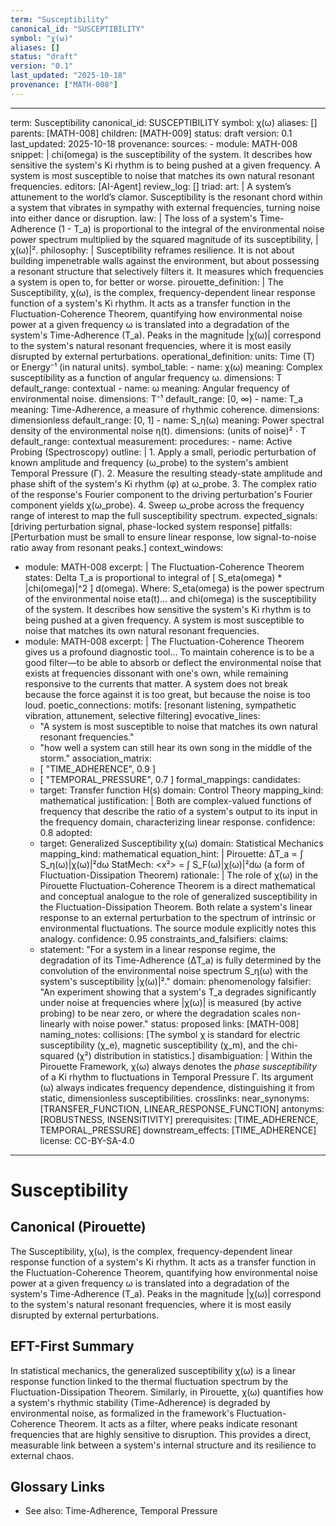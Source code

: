 ```yaml
---
term: "Susceptibility"
canonical_id: "SUSCEPTIBILITY"
symbol: "χ(ω)"
aliases: []
status: "draft"
version: "0.1"
last_updated: "2025-10-18"
provenance: ["MATH-008"]
---
```


---
term: Susceptibility
canonical_id: SUSCEPTIBILITY
symbol: χ(ω)
aliases: []
parents: [MATH-008]
children: [MATH-009]
status: draft
version: 0.1
last_updated: 2025-10-18
provenance:
  sources:
    - module: MATH-008
      snippet: |
        chi(omega) is the susceptibility of the system. It describes how sensitive the system's Ki rhythm is to being pushed at a given frequency. A system is most susceptible to noise that matches its own natural resonant frequencies.
  editors: [AI-Agent]
  review_log: []
triad:
  art: |
    A system’s attunement to the world’s clamor. Susceptibility is the resonant chord within a system that vibrates in sympathy with external frequencies, turning noise into either dance or disruption.
  law: |
    The loss of a system's Time-Adherence (1 - T_a) is proportional to the integral of the environmental noise power spectrum multiplied by the squared magnitude of its susceptibility, |χ(ω)|².
  philosophy: |
    Susceptibility reframes resilience. It is not about building impenetrable walls against the environment, but about possessing a resonant structure that selectively filters it. It measures which frequencies a system is open to, for better or worse.
pirouette_definition: |
  The Susceptibility, χ(ω), is the complex, frequency-dependent linear response function of a system's Ki rhythm. It acts as a transfer function in the Fluctuation-Coherence Theorem, quantifying how environmental noise power at a given frequency ω is translated into a degradation of the system's Time-Adherence (T_a). Peaks in the magnitude |χ(ω)| correspond to the system's natural resonant frequencies, where it is most easily disrupted by external perturbations.
operational_definition:
  units: Time (T) or Energy⁻¹ (in natural units).
  symbol_table:
    - name: χ(ω)
      meaning: Complex susceptibility as a function of angular frequency ω.
      dimensions: T
      default_range: contextual
    - name: ω
      meaning: Angular frequency of environmental noise.
      dimensions: T⁻¹
      default_range: [0, ∞)
    - name: T_a
      meaning: Time-Adherence, a measure of rhythmic coherence.
      dimensions: dimensionless
      default_range: [0, 1]
    - name: S_η(ω)
      meaning: Power spectral density of the environmental noise η(t).
      dimensions: (units of noise)² ⋅ T
      default_range: contextual
  measurement:
    procedures:
      - name: Active Probing (Spectroscopy)
        outline: |
          1. Apply a small, periodic perturbation of known amplitude and frequency (ω_probe) to the system's ambient Temporal Pressure (Γ).
          2. Measure the resulting steady-state amplitude and phase shift of the system's Ki rhythm (φ) at ω_probe.
          3. The complex ratio of the response's Fourier component to the driving perturbation's Fourier component yields χ(ω_probe).
          4. Sweep ω_probe across the frequency range of interest to map the full susceptibility spectrum.
        expected_signals: [driving perturbation signal, phase-locked system response]
        pitfalls: [Perturbation must be small to ensure linear response, low signal-to-noise ratio away from resonant peaks.]
context_windows:
  - module: MATH-008
    excerpt: |
      The Fluctuation-Coherence Theorem states: Delta T_a is proportional to integral of [ S_eta(omega) * |chi(omega)|^2 ] d(omega). Where: S_eta(omega) is the power spectrum of the environmental noise eta(t)... and chi(omega) is the susceptibility of the system. It describes how sensitive the system's Ki rhythm is to being pushed at a given frequency. A system is most susceptible to noise that matches its own natural resonant frequencies.
  - module: MATH-008
    excerpt: |
      The Fluctuation-Coherence Theorem gives us a profound diagnostic tool... To maintain coherence is to be a good filter—to be able to absorb or deflect the environmental noise that exists at frequencies dissonant with one's own, while remaining responsive to the currents that matter. A system does not break because the force against it is too great, but because the noise is too loud.
poetic_connections:
  motifs: [resonant listening, sympathetic vibration, attunement, selective filtering]
  evocative_lines:
    - "A system is most susceptible to noise that matches its own natural resonant frequencies."
    - "how well a system can still hear its own song in the middle of the storm."
  association_matrix:
    - [ "TIME_ADHERENCE", 0.9 ]
    - [ "TEMPORAL_PRESSURE", 0.7 ]
formal_mappings:
  candidates:
    - target: Transfer function H(s)
      domain: Control Theory
      mapping_kind: mathematical
      justification: |
        Both are complex-valued functions of frequency that describe the ratio of a system's output to its input in the frequency domain, characterizing linear response.
      confidence: 0.8
  adopted:
    - target: Generalized Susceptibility χ(ω)
      domain: Statistical Mechanics
      mapping_kind: mathematical
      equation_hint: |
        Pirouette: ΔT_a ∝ ∫ S_η(ω)|χ(ω)|²dω
        StatMech: <x²> = ∫ S_F(ω)|χ(ω)|²dω (a form of Fluctuation-Dissipation Theorem)
      rationale: |
        The role of χ(ω) in the Pirouette Fluctuation-Coherence Theorem is a direct mathematical and conceptual analogue to the role of generalized susceptibility in the Fluctuation-Dissipation Theorem. Both relate a system's linear response to an external perturbation to the spectrum of intrinsic or environmental fluctuations. The source module explicitly notes this analogy.
      confidence: 0.95
constraints_and_falsifiers:
  claims:
    - statement: "For a system in a linear response regime, the degradation of its Time-Adherence (ΔT_a) is fully determined by the convolution of the environmental noise spectrum S_η(ω) with the system's susceptibility |χ(ω)|²."
      domain: phenomenology
      falsifier: "An experiment showing that a system's T_a degrades significantly under noise at frequencies where |χ(ω)| is measured (by active probing) to be near zero, or where the degradation scales non-linearly with noise power."
      status: proposed
      links: [MATH-008]
naming_notes:
  collisions: [The symbol χ is standard for electric susceptibility (χ_e), magnetic susceptibility (χ_m), and the chi-squared (χ²) distribution in statistics.]
  disambiguation: |
    Within the Pirouette Framework, χ(ω) always denotes the *phase susceptibility* of a Ki rhythm to fluctuations in Temporal Pressure Γ. Its argument (ω) always indicates frequency dependence, distinguishing it from static, dimensionless susceptibilities.
crosslinks:
  near_synonyms: [TRANSFER_FUNCTION, LINEAR_RESPONSE_FUNCTION]
  antonyms: [ROBUSTNESS, INSENSITIVITY]
  prerequisites: [TIME_ADHERENCE, TEMPORAL_PRESSURE]
  downstream_effects: [TIME_ADHERENCE]
license: CC-BY-SA-4.0
---

# Susceptibility

## Canonical (Pirouette)
The Susceptibility, χ(ω), is the complex, frequency-dependent linear response function of a system's Ki rhythm. It acts as a transfer function in the Fluctuation-Coherence Theorem, quantifying how environmental noise power at a given frequency ω is translated into a degradation of the system's Time-Adherence (T_a). Peaks in the magnitude |χ(ω)| correspond to the system's natural resonant frequencies, where it is most easily disrupted by external perturbations.

## EFT-First Summary
In statistical mechanics, the generalized susceptibility χ(ω) is a linear response function linked to the thermal fluctuation spectrum by the Fluctuation-Dissipation Theorem. Similarly, in Pirouette, χ(ω) quantifies how a system's rhythmic stability (Time-Adherence) is degraded by environmental noise, as formalized in the framework's Fluctuation-Coherence Theorem. It acts as a filter, where peaks indicate resonant frequencies that are highly sensitive to disruption. This provides a direct, measurable link between a system's internal structure and its resilience to external chaos.

## Glossary Links
- See also: Time-Adherence, Temporal Pressure